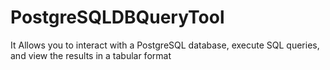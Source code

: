 # PostgreSQLDBQueryTool

It Allows you to interact with a PostgreSQL database, execute SQL queries, and view the results in a tabular format
